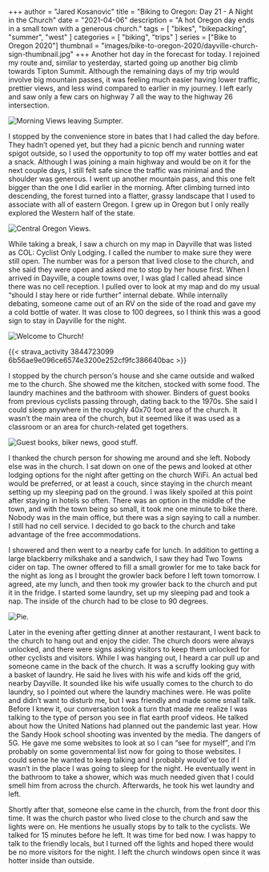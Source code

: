 +++
author = "Jared Kosanovic"
title = "Biking to Oregon: Day 21 - A Night in the Church"
date = "2021-04-06"
description = "A hot Oregon day ends in a small town with a generous church."
tags = [
    "bikes",
    "bikepacking",
    "summer",
    "west"
]
categories = [
    "biking",
    "trips"
]
series = ["Bike to Oregon 2020"]
thumbnail = "images/bike-to-oregon-2020/dayville-church-sign-thumbnail.jpg"
+++
Another hot day in the forecast for today.
I rejoined my route and, similar to yesterday, started going up another big climb towards Tipton Summit.
Although the remaining days of my trip would involve big mountain passes, it was feeling much easier having lower traffic, prettier views, and less wind compared to earlier in my journey.
I left early and saw only a few cars on highway 7 all the way to the highway 26 intersection.

![Morning Views leaving Sumpter.](/images/bike-to-oregon-2020/morning-out-of-sumpter.jpg)

I stopped by the convenience store in bates that I had called the day before.
They hadn’t opened yet, but they had a picnic bench and running water spigot outside, so I used the opportunity to top off my water bottles and eat a snack.
Although I was joining a main highway and would be on it for the next couple days, I still felt safe since the traffic was minimal and the shoulder was generous.
I went up another mountain pass, and this one felt bigger than the one I did earlier in the morning.
After climbing turned into descending, the forest turned into a flatter, grassy landscape that I used to associate with all of eastern Oregon.
I grew up in Oregon but I only really explored the Western half of the state.

![Central Oregon Views.](/images/bike-to-oregon-2020/central-oregon-view.jpg)

While taking a break, I saw a church on my map in Dayville that was listed as COL: Cyclist Only Lodging.
I called the number to make sure they were still open.
The number was for a person that lived close to the church, and she said they were open and asked me to stop by her house first.
When I arrived in Dayville, a couple towns over, I was glad I called ahead since there was no cell reception.
I pulled over to look at my map and do my usual “should I stay here or ride further” internal debate.
While internally debating, someone came out of an RV on the side of the road and gave my a cold bottle of water.
It was close to 100 degrees, so I think this was a good sign to stay in Dayville for the night.

![Welcome to Church!](/images/bike-to-oregon-2020/dayville-church-sign.jpg)

{{< strava_activity 3844723099 6b56ae9e096ce6574e3200e252cf9fc386640bac >}}

I stopped by the church person's house and she came outside and walked me to the church.
She showed me the kitchen, stocked with some food.
The laundry machines and the bathroom with shower.
Binders of guest books from previous cyclists passing through, dating back to the 1970s.
She said I could sleep anywhere in the roughly 40x70 foot area of the church.
It wasn’t the main area of the church, but it seemed like it was used as a classroom or an area for church-related get togethers.

![Guest books, biker news, good stuff.](/images/bike-to-oregon-2020/dayville-church-wall.jpg)

I thanked the church person for showing me around and she left.
Nobody else was in the church.
I sat down on one of the pews and looked at other lodging options for the night after getting on the church WiFi.
An actual bed would be preferred, or at least a couch, since staying in the church meant setting up my sleeping pad on the ground.
I was likely spoiled at this point after staying in hotels so often.
There was an option in the middle of the town, and with the town being so small, it took me one minute to bike there.
Nobody was in the main office, but there was a sign saying to call a number.
I still had no cell service.
I decided to go back to the church and take advantage of the free accommodations.

I showered and then went to a nearby cafe for lunch.
In addition to getting a large blackberry milkshake and a sandwich, I saw they had Two Towns cider on tap.
The owner offered to fill a small growler for me to take back for the night as long as I brought the growler back before I left town tomorrow.
I agreed, ate my lunch, and then took my growler back to the church and put it in the fridge.
I started some laundry, set up my sleeping pad and took a nap.
The inside of the church had to be close to 90 degrees.

![Pie.](/images/bike-to-oregon-2020/dayville-pie.jpg)

Later in the evening after getting dinner at another restaurant, I went back to the church to hang out and enjoy the cider.
The church doors were always unlocked, and there were signs asking visitors to keep them unlocked for other cyclists and visitors.
While I was hanging out, I heard a car pull up and someone came in the back of the church.
It was a scruffy looking guy with a basket of laundry.
He said he lives with his wife and kids off the grid, nearby Dayville.
It sounded like his wife usually comes to the church to do laundry, so I pointed out where the laundry machines were.
He was polite and didn’t want to disturb me, but I was friendly and made some small talk.
Before I knew it, our conversation took a turn that made me realize I was talking to the type of person you see in flat earth proof videos.
He talked about how the United Nations had planned out the pandemic last year.
How the Sandy Hook school shooting was invented by the media.
The dangers of 5G.
He gave me some websites to look at so I can “see for myself”, and I’m probably on some governmental list now for going to those websites.
I could sense he wanted to keep talking and I probably would’ve too if I wasn’t in the place I was going to sleep for the night.
He eventually went in the bathroom to take a shower, which was much needed given that I could smell him from across the church.
Afterwards, he took his wet laundry and left.

Shortly after that, someone else came in the church, from the front door this time.
It was the church pastor who lived close to the church and saw the lights were on.
He mentions he usually stops by to talk to the cyclists.
We talked for 15 minutes before he left.
It was time for bed now.
I was happy to talk to the friendly locals, but I turned off the lights and hoped there would be no more visitors for the night.
I left the church windows open since it was hotter inside than outside.